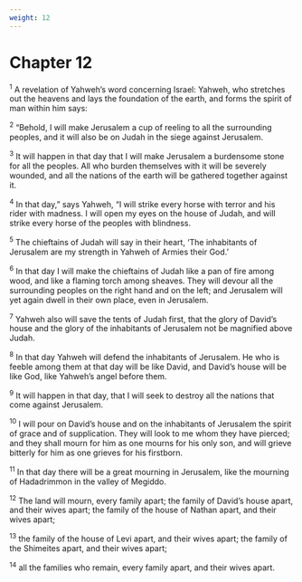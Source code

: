 ```yaml
---
weight: 12
---
```


# Chapter 12

<sup>1</sup> A revelation of Yahweh’s word concerning Israel: Yahweh, who stretches out the heavens and lays the foundation of the earth, and forms the spirit of man within him says: 

<sup>2</sup> “Behold, I will make Jerusalem a cup of reeling to all the surrounding peoples, and it will also be on Judah in the siege against Jerusalem. 

<sup>3</sup> It will happen in that day that I will make Jerusalem a burdensome stone for all the peoples. All who burden themselves with it will be severely wounded, and all the nations of the earth will be gathered together against it. 

<sup>4</sup> In that day,” says Yahweh, “I will strike every horse with terror and his rider with madness. I will open my eyes on the house of Judah, and will strike every horse of the peoples with blindness. 

<sup>5</sup> The chieftains of Judah will say in their heart, ‘The inhabitants of Jerusalem are my strength in Yahweh of Armies their God.’ 

<sup>6</sup> In that day I will make the chieftains of Judah like a pan of fire among wood, and like a flaming torch among sheaves. They will devour all the surrounding peoples on the right hand and on the left; and Jerusalem will yet again dwell in their own place, even in Jerusalem. 

<sup>7</sup> Yahweh also will save the tents of Judah first, that the glory of David’s house and the glory of the inhabitants of Jerusalem not be magnified above Judah. 

<sup>8</sup> In that day Yahweh will defend the inhabitants of Jerusalem. He who is feeble among them at that day will be like David, and David’s house will be like God, like Yahweh’s angel before them. 

<sup>9</sup> It will happen in that day, that I will seek to destroy all the nations that come against Jerusalem. 

<sup>10</sup> I will pour on David’s house and on the inhabitants of Jerusalem the spirit of grace and of supplication. They will look to me whom they have pierced; and they shall mourn for him as one mourns for his only son, and will grieve bitterly for him as one grieves for his firstborn. 

<sup>11</sup> In that day there will be a great mourning in Jerusalem, like the mourning of Hadadrimmon in the valley of Megiddo. 

<sup>12</sup> The land will mourn, every family apart; the family of David’s house apart, and their wives apart; the family of the house of Nathan apart, and their wives apart; 

<sup>13</sup> the family of the house of Levi apart, and their wives apart; the family of the Shimeites apart, and their wives apart; 

<sup>14</sup> all the families who remain, every family apart, and their wives apart. 


